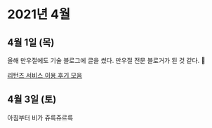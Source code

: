 # 2021년 4월

## 4월 1일 (목)

올해 만우절에도 기술 블로그에 글을 썼다. 만우절 전문 블로거가 된 것 같다. 🤔

[리턴즈 서비스 이용 후기 모음](https://j.mp/3whqD84)

## 4월 3일 (토)

아침부터 비가 쥬륵쥬르륵
